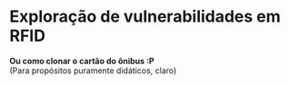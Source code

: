 # Exploração de vulnerabilidades em RFID
**Ou como clonar o cartão do ônibus :P**<br>
(Para propósitos puramente didáticos, claro)
